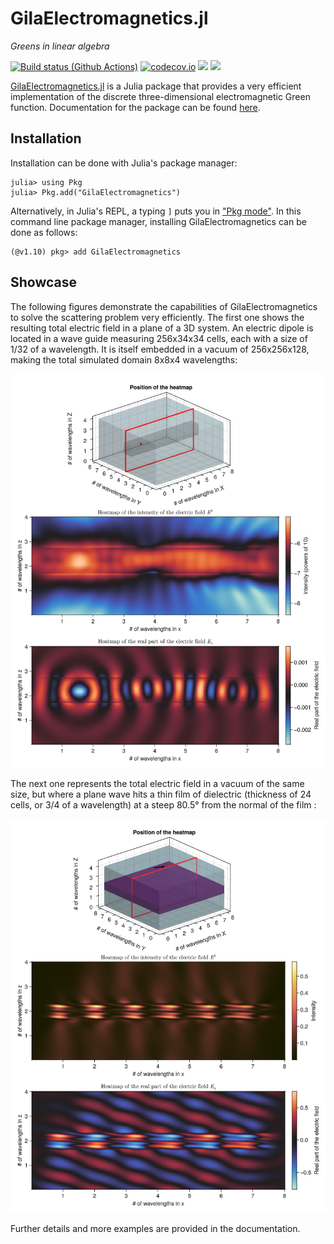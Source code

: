 # GilaElectromagnetics.jl

*Greens in linear algebra*

[![Build status (Github Actions)](https://github.com/moleskySean/GilaElectromagnetics.jl/workflows/CI/badge.svg)](https://github.com/moleskySean/GilaElectromagnetics.jl/actions)
[![codecov.io](http://codecov.io/github/moleskySean/GilaElectromagnetics.jl/coverage.svg?branch=main)](http://codecov.io/github/moleskySean/GilaElectromagnetics.jl?branch=main)
[![](https://img.shields.io/badge/docs-stable-blue.svg)](https://moleskySean.github.io/GilaElectromagnetics.jl/stable)
[![](https://img.shields.io/badge/docs-dev-blue.svg)](https://moleskySean.github.io/GilaElectromagnetics.jl/dev)

[GilaElectromagnetics.jl](https://github.com/moleskySean/GilaElectromagnetics.jl)
is a Julia package that provides a very efficient implementation of the discrete
three-dimensional electromagnetic Green function. Documentation for the package
can be found
[here](https://moleskysean.github.io/GilaElectromagnetics.jl/stable).

## Installation

Installation can be done with Julia's package manager:

```julia-repl
julia> using Pkg
julia> Pkg.add("GilaElectromagnetics")
```

Alternatively, in Julia's REPL, a typing `]` puts you in ["Pkg
mode"](https://docs.julialang.org/en/v1/stdlib/Pkg/). In this command line
package manager, installing GilaElectromagnetics can be done as follows:

```
(@v1.10) pkg> add GilaElectromagnetics
```

## Showcase

The following figures demonstrate the capabilities of GilaElectromagnetics to
solve the scattering problem very efficiently. The first one shows the resulting
total electric field in a plane of a 3D system. An electric dipole is located 
in a wave guide measuring 256x34x34 cells, each with a size of 1/32 of a wavelength. 
It is itself embedded in a vacuum of 256x256x128, making the total simulated domain
8x8x4 wavelengths:

![guide](examples/figures/rm_guide_1.png)

The next one represents the total electric field in a vacuum of the same size, but
where a plane wave hits a thin film of dielectric (thickness of 24 cells, or 3/4 of
a wavelength) at a steep 80.5° from the normal of the film :

![film](examples/figures/rm_film_1.png)

Further details and more examples are provided in the documentation.
